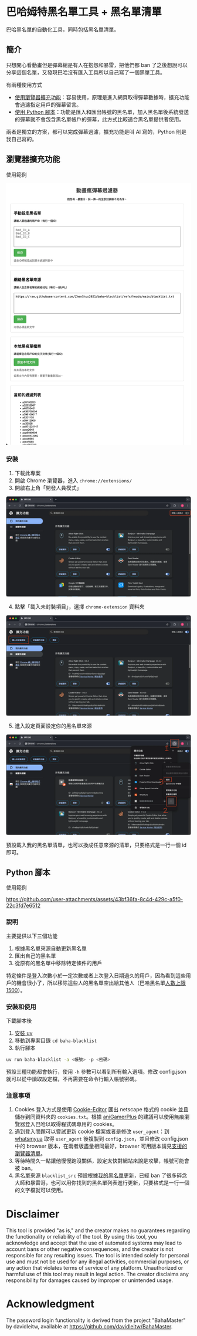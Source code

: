 # 巴哈姆特黑名單工具 + 黑名單清單

巴哈黑名單的自動化工具，同時包括黑名單清單。

## 簡介

只想開心看動畫但是彈幕總是有人在抱怨和暴雷，把他們都 ban 了之後想說可以分享這個名單，又發現巴哈沒有匯入工具所以自己寫了一個黑單工具。

有兩種使用方式

- [使用瀏覽器擴充功能](#extension)：容易使用，原理是進入網頁取得彈幕數據時，擴充功能會過濾指定用戶的彈幕留言。
- [使用 Python 腳本](#python-script)：功能是匯入和匯出帳號的黑名單，加入黑名單後系統發送的彈幕就不會包含黑名單帳戶的彈幕，此方式比較適合黑名單提供者使用。

兩者是獨立的方案，都可以完成彈幕過濾，擴充功能是叫 AI 寫的，Python 則是我自己寫的。

<h2 id="extension">瀏覽器擴充功能</h2>

使用範例

![巴哈姆特黑名單工具的瀏覽器擴充功能使用範例](docs/screenshot.webp)

### 安裝

1. 下載此專案
2. 開啟 Chrome 瀏覽器，進入 `chrome://extensions/`
3. 開啟右上角「開發人員模式」

![install-1](docs/install-1.webp)

4. 點擊「載入未封裝項目」，選擇 `chrome-extension` 資料夾

![install-2](docs/install-2.webp)

5. 進入設定頁面設定你的黑名單來源

![install-3](docs/install-3.webp)

預設載入我的黑名單清單，也可以換成任意來源的清單，只要格式是一行一個 id 即可。

<h2 id="python-script">Python 腳本</h2>

使用範例

https://github.com/user-attachments/assets/43bf36fa-8c4d-429c-a5f0-22c3fd7e6512

### 說明

主要提供以下三個功能

1. 根據黑名單來源自動更新黑名單
2. 匯出自己的黑名單
3. 從原有的黑名單中移除特定條件的用戶

特定條件是登入次數小於一定次數或者上次登入日期過久的用戶，因為看到這些用戶的機會很小了，所以移除這些人的黑名單空出給其他人（巴哈黑名單[人數上限 1500](https://forum.gamer.com.tw/C.php?bsn=60404&snA=39366)）。

### 安裝和使用

下載腳本後

1. [安裝 uv](https://docs.astral.sh/uv/getting-started/installation/)
2. 移動到專案目錄 `cd baha-blacklist`
3. 執行腳本

```sh
uv run baha-blacklist -a <帳號> -p <密碼>
```

預設三種功能都會執行，使用 `-h` 參數可以看到所有輸入選項。修改 config.json 就可以從中讀取設定檔，不再需要在命令行輸入帳號密碼。

### 注意事項

1. Cookies 登入方式是使用 [Cookie-Editor](https://chromewebstore.google.com/detail/cookie-editor/hlkenndednhfkekhgcdicdfddnkalmdm) 匯出 netscape 格式的 cookie 並且儲存到同資料夾的 `cookies.txt`。根據 [aniGamerPlus](https://github.com/miyouzi/aniGamerPlus) 的建議可以使用無痕瀏覽器登入巴哈以取得程式碼專用的 cookies。
2. 遇到登入問題可以嘗試更新 cookie 檔案或者是修改 `user_agent`：到 [whatsmyua](https://www.whatsmyua.info/) 取得 `user_agent` 後複製到 `config.json`，並且修改 config.json 中的 browser 版本，在兩者版盡量相同最好，browser 可用版本請見[支援的瀏覽器清單](https://curl-cffi.readthedocs.io/en/latest/impersonate.html)。
3. 等待時間久一點讓他慢慢跑沒關係，設定太快對網站來說是攻擊，帳號可能會被 ban。
4. 黑名單來源 `blacklist_src` 預設根據[我的黑名單](https://github.com/ZhenShuo2021/baha-blacklist/blob/main/blacklist.txt)更新，已經 ban 了很多碎念大師和暴雷哥，也可以用你找到的黑名單列表進行更新，只要格式是一行一個的文字檔就可以使用。

# Disclaimer

This tool is provided "as is," and the creator makes no guarantees regarding the functionality or reliability of the tool. By using this tool, you acknowledge and accept that the use of automated systems may lead to account bans or other negative consequences, and the creator is not responsible for any resulting issues. The tool is intended solely for personal use and must not be used for any illegal activities, commercial purposes, or any action that violates terms of service of any platform. Unauthorized or harmful use of this tool may result in legal action. The creator disclaims any responsibility for damages caused by improper or unintended usage.

# Acknowledgment

The password login functionality is derived from the project "BahaMaster" by davidleitw, available at https://github.com/davidleitw/BahaMaster.
